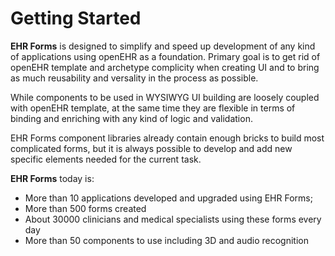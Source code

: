 # Getting Started

**EHR Forms** is designed to simplify and speed up development of any kind of applications using openEHR as a foundation. Primary goal is to get rid of openEHR template and archetype complicity when creating UI and to bring as much reusability and versality in the process as possible.

While components to be used in WYSIWYG UI building are loosely coupled with openEHR template, at the same time they are flexible in terms of binding and enriching with any kind of logic and validation.

EHR Forms component libraries already contain enough bricks to build most complicated forms, but it is always possible to develop and add new specific elements needed for the current task.

**EHR Forms** today is:

* More than 10 applications developed and upgraded using EHR Forms;
* More than 500 forms created
* About 30000 clinicians and medical specialists using these forms every day
* More than 50 components to use including 3D and audio recognition





